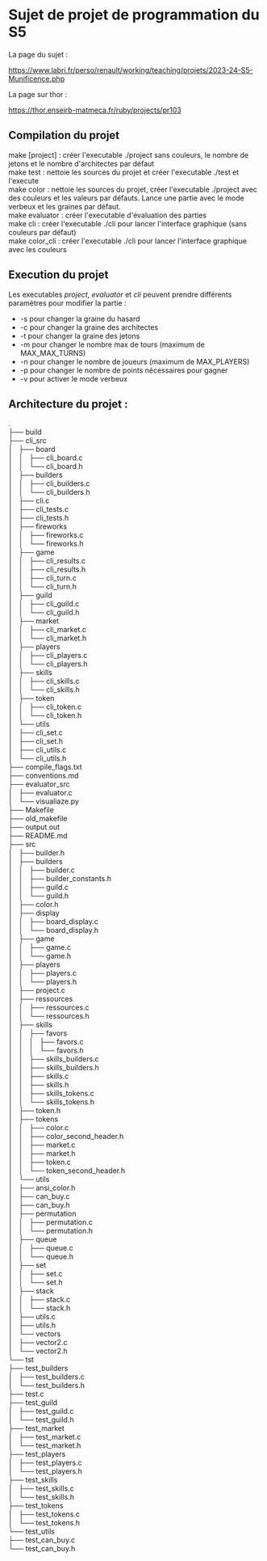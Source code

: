 # Sujet de projet de programmation du S5

La page du sujet :

https://www.labri.fr/perso/renault/working/teaching/projets/2023-24-S5-Munificence.php

La page sur thor :

https://thor.enseirb-matmeca.fr/ruby/projects/pr103

## Compilation du projet

make [project] : créer l'executable ./project sans couleurs, le nombre de jetons et le nombre d'architectes par défaut  
make test : nettoie les sources du projet et créer l'executable ./test et l'execute  
make color : nettoie les sources du projet, créer  l'executable ./project avec des couleurs et les valeurs par défauts. Lance une partie avec le mode verbeux et les graines par défaut.  
make evaluator : créer l'executable d'évaluation des parties  
make cli : créer l'executable ./cli pour lancer l'interface graphique (sans couleurs par défaut)  
make color_cli : créer l'executable ./cli pour lancer l'interface graphique avec les couleurs  

## Execution du projet

Les executables *project*, *evaluator* et *cli* peuvent prendre différents paramètres pour modifier la partie :
+ -s pour changer la graine du hasard
+ -c pour changer la graine des architectes
+ -t pour changer la graine des jetons
+ -m pour changer le nombre max de tours (maximum de MAX_MAX_TURNS)
+ -n pour changer le nombre de joueurs (maximum de MAX_PLAYERS)
+ -p pour changer le nombre de points nécessaires pour gagner
+ -v pour activer le mode verbeux


## Architecture du projet : 
.  
├── build  
├── cli_src  
│   ├── board  
│   │   ├── cli_board.c  
│   │   └── cli_board.h  
│   ├── builders  
│   │   ├── cli_builders.c  
│   │   └── cli_builders.h  
│   ├── cli.c  
│   ├── cli_tests.c  
│   ├── cli_tests.h  
│   ├── fireworks  
│   │   ├── fireworks.c  
│   │   └── fireworks.h  
│   ├── game  
│   │   ├── cli_results.c  
│   │   ├── cli_results.h  
│   │   ├── cli_turn.c  
│   │   └── cli_turn.h  
│   ├── guild  
│   │   ├── cli_guild.c  
│   │   └── cli_guild.h  
│   ├── market  
│   │   ├── cli_market.c  
│   │   └── cli_market.h  
│   ├── players  
│   │   ├── cli_players.c  
│   │   └── cli_players.h  
│   ├── skills  
│   │   ├── cli_skills.c  
│   │   └── cli_skills.h  
│   ├── token  
│   │   ├── cli_token.c  
│   │   └── cli_token.h  
│   └── utils  
│       ├── cli_set.c  
│       ├── cli_set.h  
│       ├── cli_utils.c  
│       └── cli_utils.h  
├── compile_flags.txt  
├── conventions.md  
├── evaluator_src  
│   ├── evaluator.c  
│   └── visualiaze.py  
├── Makefile  
├── old_makefile  
├── output.out  
├── README.md  
├── src  
│   ├── builder.h  
│   ├── builders  
│   │   ├── builder.c  
│   │   ├── builder_constants.h  
│   │   ├── guild.c  
│   │   └── guild.h  
│   ├── color.h  
│   ├── display  
│   │   ├── board_display.c  
│   │   └── board_display.h  
│   ├── game  
│   │   ├── game.c  
│   │   └── game.h  
│   ├── players  
│   │   ├── players.c  
│   │   └── players.h  
│   ├── project.c  
│   ├── ressources  
│   │   ├── ressources.c  
│   │   └── ressources.h  
│   ├── skills  
│   │   ├── favors  
│   │   │   ├── favors.c  
│   │   │   └── favors.h  
│   │   ├── skills_builders.c  
│   │   ├── skills_builders.h  
│   │   ├── skills.c  
│   │   ├── skills.h  
│   │   ├── skills_tokens.c  
│   │   └── skills_tokens.h  
│   ├── token.h  
│   ├── tokens  
│   │   ├── color.c  
│   │   ├── color_second_header.h  
│   │   ├── market.c  
│   │   ├── market.h  
│   │   ├── token.c  
│   │   └── token_second_header.h  
│   └── utils  
│       ├── ansi_color.h  
│       ├── can_buy.c  
│       ├── can_buy.h  
│       ├── permutation  
│       │   ├── permutation.c  
│       │   └── permutation.h  
│       ├── queue  
│       │   ├── queue.c  
│       │   └── queue.h  
│       ├── set  
│       │   ├── set.c  
│       │   └── set.h  
│       ├── stack  
│       │   ├── stack.c  
│       │   └── stack.h  
│       ├── utils.c  
│       ├── utils.h  
│       └── vectors  
│           ├── vector2.c  
│           └── vector2.h  
└── tst  
    ├── test_builders  
    │   ├── test_builders.c  
    │   └── test_builders.h  
    ├── test.c  
    ├── test_guild  
    │   ├── test_guild.c  
    │   └── test_guild.h  
    ├── test_market  
    │   ├── test_market.c  
    │   └── test_market.h  
    ├── test_players  
    │   ├── test_players.c  
    │   └── test_players.h  
    ├── test_skills  
    │   ├── test_skills.c  
    │   └── test_skills.h  
    ├── test_tokens  
    │   ├── test_tokens.c  
    │   └── test_tokens.h  
    └── test_utils  
        ├── test_can_buy.c  
        └── test_can_buy.h  
